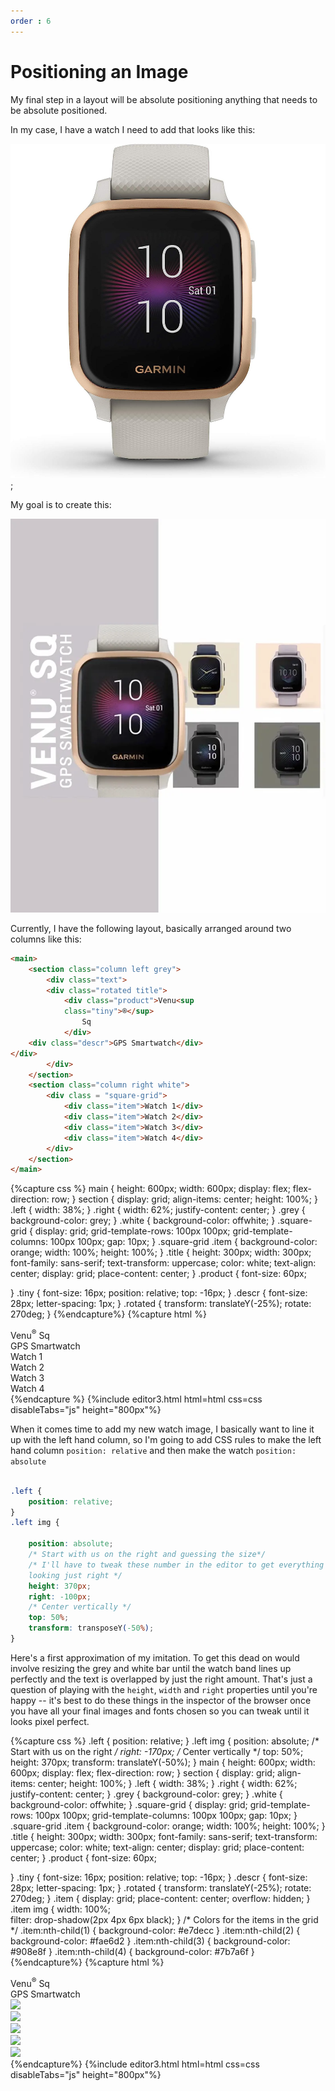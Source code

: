 ```yaml
---
order : 6
---
```


# Positioning an Image

My final step in a layout will be absolute positioning anything that needs to be absolute positioned.

In my case, I have a watch I need to add that looks like this:


![Watch image](../assets/images/garmin.jpg);

My goal is to create this:

![Watch layout](../assets/images/garmin-ad.webp)

Currently, I have the following layout, basically arranged around two columns like this:

```html
<main>
    <section class="column left grey">
        <div class="text">
        <div class="rotated title">
            <div class="product">Venu<sup
            class="tiny">®</sup> 
                Sq
            </div>
    <div class="descr">GPS Smartwatch</div>
</div>
        </div>
    </section>
    <section class="column right white">
        <div class = "square-grid">
            <div class="item">Watch 1</div>
            <div class="item">Watch 2</div>
            <div class="item">Watch 3</div>
            <div class="item">Watch 4</div>
        </div>
    </section>
</main>
```


{%capture css %}
main {
    height: 600px;
    width: 600px;
    display: flex;
    flex-direction: row;
}
section {
    display: grid;
    align-items: center;
    height: 100%;
}
.left {
    width: 38%;
}
.right {
    width: 62%;
    justify-content: center;
}
.grey {
    background-color: grey;
}
.white {
    background-color: offwhite;
}
.square-grid {
    display: grid;
    grid-template-rows: 100px 100px;
    grid-template-columns: 100px 100px;
    gap: 10px;
}
.square-grid .item {
    background-color: orange;
    width: 100%;
    height: 100%;
}
.title {
height: 300px;
width: 300px;
font-family: sans-serif;
text-transform: uppercase;
color: white;
text-align: center;
display: grid;
place-content: center;
}
.product {
    font-size: 60px;

}
.tiny {
    font-size: 16px;
    position: relative;
    top: -16px;
}
.descr {
    font-size: 28px;
    letter-spacing: 1px;
}
.rotated {
    transform: translateY(-25%);
    rotate: 270deg;
}
{%endcapture%}
{%capture html %}
<main>
    <section class="column left grey">
        <div class="text">
            <div class="rotated title">
                <div class="product">Venu<sup
                class="tiny">®</sup> 
                    Sq
                </div>
                <div class="descr">GPS Smartwatch</div>
            </div>
        </div>
    </section>
    <section class="column right white">
        <div class = "square-grid">
            <div class="item">Watch 1</div>
            <div class="item">Watch 2</div>
            <div class="item">Watch 3</div>
            <div class="item">Watch 4</div>
        </div>
    </section>
</main>
{%endcapture %}
{%include editor3.html html=html css=css disableTabs="js" height="800px"%}

When it comes time to add my new watch image, I basically want to line it up with the left hand column, so I'm going to add CSS rules to make the left hand column `position: relative` and then make the watch `position: absolute`

```css

.left {
    position: relative;
}
.left img {
    
    position: absolute;
    /* Start with us on the right and guessing the size*/
    /* I'll have to tweak these number in the editor to get everything
    looking just right */
    height: 370px;
    right: -100px;
    /* Center vertically */
    top: 50%;
    transform: transposeY(-50%);
}
```

Here's a first approximation of my imitation. To get this dead on would involve
resizing the grey and white bar until the watch band lines up perfectly and the text
is overlapped by just the right amount. That's just a question of playing with the 
`height`, `width` and `right` properties until you're happy -- it's best to do these things
in the inspector of the browser once you have all your final images and fonts chosen
so you can tweak until it looks pixel perfect.

{%capture css %}
.left {
    position: relative;
}
.left img {
    position: absolute;
    /* Start with us on the right */
    right: -170px;
    /* Center vertically */
    top: 50%;
    height: 370px;
    transform: translateY(-50%);
}
main {
    height: 600px;
    width: 600px;
    display: flex;
    flex-direction: row;
}
section {
    display: grid;
    align-items: center;
    height: 100%;
}
.left {
    width: 38%;
}
.right {
    width: 62%;
    justify-content: center;
}
.grey {
    background-color: grey;
}
.white {
    background-color: offwhite;
}
.square-grid {
    display: grid;
    grid-template-rows: 100px 100px;
    grid-template-columns: 100px 100px;
    gap: 10px;
}
.square-grid .item {
    background-color: orange;
    width: 100%;
    height: 100%;
}
.title {
    height: 300px;
    width: 300px;
    font-family: sans-serif;
    text-transform: uppercase;
    color: white;
    text-align: center;
    display: grid;
    place-content: center;
}
.product {
    font-size: 60px;

}
.tiny {
    font-size: 16px;
    position: relative;
    top: -16px;
}
.descr {
    font-size: 28px;
    letter-spacing: 1px;
}
.rotated {
    transform: translateY(-25%);
    rotate: 270deg;
}
.item {
    display: grid;
    place-content: center;
    overflow: hidden;
}
.item img {
    width: 100%;    
    filter: drop-shadow(2px 4px 6px black);
}
/* Colors for the items in the grid */
.item:nth-child(1) {
    background-color: #e7decc
}
.item:nth-child(2) {
    background-color: #fae6d2
}
.item:nth-child(3) {
    background-color: #908e8f
}
.item:nth-child(4) {
    background-color: #7b7a6f
}
{%endcapture%}
{%capture html %}
<main>
    <section class="column left grey">
        <div class="text">
            <div class="rotated title">
                <div class="product">Venu<sup
                class="tiny">®</sup> 
                    Sq
                </div>
                <div class="descr">GPS Smartwatch
                </div>
            </div>
        </div>
        <img src="{{"/assets/images/garmin.png" | relative_url}}">
    </section>
    <section class="column right white">
        <div class = "square-grid">
            <div class="item">
                <img src="{{"/assets/images/garmin.png" | relative_url}}">
            </div>
            <div class="item">
                <img src="{{"/assets/images/garmin.png" | relative_url}}">
            </div>
            <div class="item">
                <img src="{{"/assets/images/garmin.png" | relative_url}}">
            </div>
            <div class="item">
                <img src="{{"/assets/images/garmin.png" | relative_url}}">
            </div>
        </div>
    </section>
</main>
{%endcapture%}
{%include editor3.html html=html css=css disableTabs="js" height="800px"%}